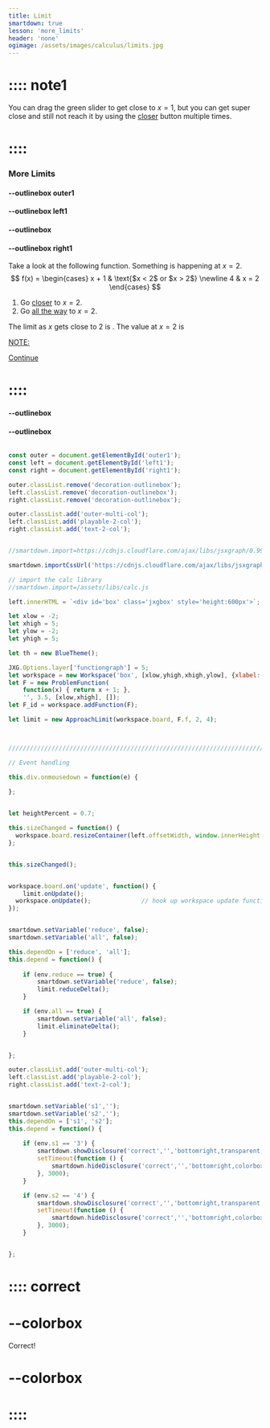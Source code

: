 ```yaml
---
title: Limit
smartdown: true
lesson: 'more_limits'
header: 'none'
ogimage: /assets/images/calculus/limits.jpg
---
```


# :::: note1 
You can drag the green slider to get close to $x=1$, but you can get super close and still not reach it by using the [closer](:=reduce=true) button multiple times.
# ::::
### More Limits

#### --outlinebox outer1

#### --outlinebox left1


#### --outlinebox


#### --outlinebox right1
Take a look at the following function.  Something is happening at $x=2$.
$$ 
f(x) = \begin{cases} 
      	x + 1 & \text{$x < 2$ or $x > 2$} \newline
      	4 & x = 2 
   \end{cases}
$$

1. Go [closer](:=reduce=true) to $x=2$.  
2. Go [all the way](:=all=true) to $x=2$.

The limit as $x$ gets close to $2$ is [](:?s1). 
The value at $x=2$ is [](:?s2)

[NOTE:](::note1/tooltip)


[Continue](/pages/limit4)
# ::::
#### --outlinebox
#### --outlinebox

 

```javascript /autoplay

const outer = document.getElementById('outer1');
const left = document.getElementById('left1');
const right = document.getElementById('right1');

outer.classList.remove('decoration-outlinebox');
left.classList.remove('decoration-outlinebox');
right.classList.remove('decoration-outlinebox');

outer.classList.add('outer-multi-col');
left.classList.add('playable-2-col');
right.classList.add('text-2-col');


//smartdown.import=https://cdnjs.cloudflare.com/ajax/libs/jsxgraph/0.99.7/jsxgraphcore.js

smartdown.importCssUrl('https://cdnjs.cloudflare.com/ajax/libs/jsxgraph/0.99.7/jsxgraph.css');

// import the calc library
//smartdown.import=/assets/libs/calc.js

left.innerHTML = `<div id='box' class='jxgbox' style='height:600px'>`;

let xlow = -2;
let xhigh = 5;
let ylow = -2;
let yhigh = 5;

let th = new BlueTheme();

JXG.Options.layer['functiongraph'] = 5;
let workspace = new Workspace('box', [xlow,yhigh,xhigh,ylow], {xlabel:'', ylabel:''});
let F = new ProblemFunction(
	function(x) { return x + 1; }, 
	'', 3.5, [xlow,xhigh], []);
let F_id = workspace.addFunction(F);

let limit = new ApproachLimit(workspace.board, F.f, 2, 4);



/////////////////////////////////////////////////////////////////////////////////////////

// Event handling

this.div.onmousedown = function(e) { 
  
};


let heightPercent = 0.7;

this.sizeChanged = function() {
  workspace.board.resizeContainer(left.offsetWidth, window.innerHeight * heightPercent);
};


this.sizeChanged();


workspace.board.on('update', function() {
	limit.onUpdate();
  workspace.onUpdate();              // hook up workspace update functions
});


smartdown.setVariable('reduce', false);
smartdown.setVariable('all', false);

this.dependOn = ['reduce', 'all'];  
this.depend = function() {
  
	if (env.reduce == true) {
		smartdown.setVariable('reduce', false);
		limit.reduceDelta();		
	}

	if (env.all == true) {
		smartdown.setVariable('all', false);
		limit.eliminateDelta();
	}


};

outer.classList.add('outer-multi-col');
left.classList.add('playable-2-col');
right.classList.add('text-2-col');


```


```javascript /autoplay

smartdown.setVariable('s1','');
smartdown.setVariable('s2','');
this.dependOn = ['s1', 's2'];  
this.depend = function() {
  
	if (env.s1 == '3') {
		smartdown.showDisclosure('correct','','bottomright,transparent,colorbox,shadow');
      	setTimeout(function () {
        	smartdown.hideDisclosure('correct','','bottomright,colorbox,shadow');
      	}, 3000);
	}

	if (env.s2 == '4') {
		smartdown.showDisclosure('correct','','bottomright,transparent,colorbox,shadow');
      	setTimeout(function () {
        	smartdown.hideDisclosure('correct','','bottomright,colorbox,shadow');
      	}, 3000);
	}


};
```

# :::: correct
# --colorbox
Correct!
# --colorbox
# ::::